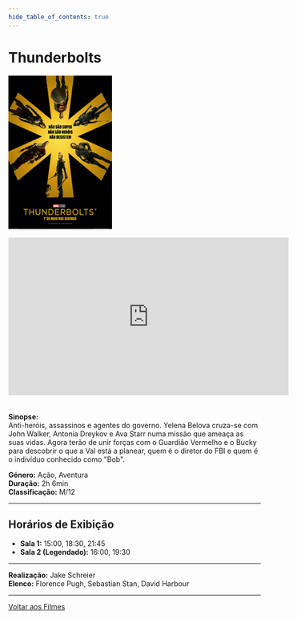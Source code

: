 ```yaml
---
hide_table_of_contents: true
---
```


# Thunderbolts

![Thunderbolts](/img/thunderbolts_small.png) &nbsp;&nbsp;&nbsp;&nbsp;&nbsp;&nbsp;&nbsp;&nbsp;&nbsp;&nbsp;&nbsp;&nbsp;&nbsp;&nbsp;&nbsp;&nbsp;&nbsp;&nbsp;&nbsp;&nbsp;&nbsp;&nbsp;&nbsp;&nbsp;&nbsp;&nbsp;&nbsp;&nbsp;&nbsp;&nbsp;&nbsp;&nbsp;&nbsp;&nbsp;&nbsp;&nbsp;&nbsp;&nbsp;&nbsp;&nbsp;&nbsp;&nbsp;&nbsp;&nbsp;&nbsp;&nbsp;&nbsp;&nbsp;&nbsp;&nbsp;&nbsp;&nbsp;&nbsp;&nbsp;&nbsp;&nbsp;&nbsp;&nbsp;&nbsp;&nbsp;
<iframe width="560" height="315" src="https://www.youtube.com/embed/-sAOWhvheK8?si=f2f-Jo-sCL6T9yBw" title="YouTube video player" frameborder="0" allow="accelerometer; autoplay; clipboard-write; encrypted-media; gyroscope; picture-in-picture; web-share; fullscreen" referrerpolicy="strict-origin-when-cross-origin" allowfullscreen></iframe>&nbsp;

**Sinopse:**  
Anti-heróis, assassinos e agentes do governo. Yelena Belova cruza-se com John Walker, Antonia Dreykov e Ava Starr numa missão que ameaça as suas vidas. Agora terão de unir forças com o Guardião Vermelho e o Bucky para descobrir o que a Val está a planear, quem é o diretor do FBI e quem é o indivíduo conhecido como "Bob".

**Género:** Ação, Aventura  
**Duração:** 2h 6min  
**Classificação:** M/12

---

## Horários de Exibição

- **Sala 1:** 15:00, 18:30, 21:45
- **Sala 2 (Legendado):** 16:00, 19:30

---

**Realização:** Jake Schreier  
**Elenco:** Florence Pugh, Sebastian Stan, David Harbour

---

[Voltar aos Filmes](/filmes)